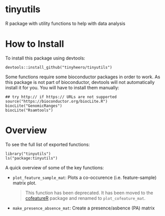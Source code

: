 # tinyutils

R package with utility functions to help with data analysis

# How to Install

To install this package using devtools:

```{r}
devtools::install_github("tinyheero/tinyutils")
```

Some functions require some bioconductor packages in order to work. As this package is not part of bioconductor, devtools will not automatically install it for you. You will have to install them manually:

```{r}
## try http:// if https:// URLs are not supported
source("https://bioconductor.org/biocLite.R")
biocLite("GenomicRanges")
biocLite("Rsamtools")
```

# Overview

To see the full list of exported functions:

```{r}
library("tinyutils")
ls("package:tinyutils")
```

A quick overview of some of the key functions:

* `plot_feature_sample_mat`: Plots a co-occurence (i.e. feature-sample) matrix plot. 

    > This function has been deprecated. It has been moved to the [cofeatureR](https://cran.r-project.org/web/packages/cofeatureR/index.html) package and renamed to `plot_cofeature_mat`.

* `make_presence_absence_mat`: Create a presence/asbence (PA) matrix 

